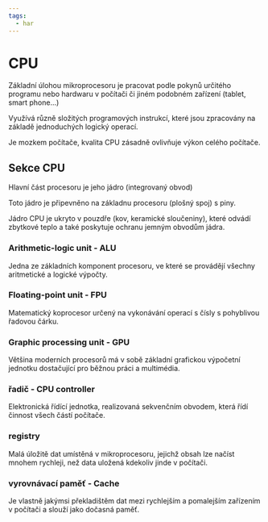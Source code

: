 ```yaml
---
tags:
  - har
---
```

# CPU
Základní úlohou mikroprocesoru je pracovat podle pokynů určitého programu nebo hardwaru v počítači či jiném podobném zařízení (tablet, smart phone...)

Využívá různě složitých programových instrukcí, které jsou zpracovány na základě jednoduchých logický operací.

Je mozkem počítače, kvalita CPU zásadně ovlivňuje výkon celého počítače.

## Sekce CPU
Hlavní část procesoru je jeho jádro (integrovaný obvod)

Toto jádro je připevněno na základnu procesoru (plošný spoj) s piny.

Jádro CPU je ukryto v pouzdře (kov, keramické sloučeniny), které odvádí zbytkové teplo a také poskytuje ochranu jemným obvodům jádra.

### Arithmetic-logic unit - ALU
Jedna ze základních komponent procesoru, ve které se provádějí všechny aritmetické a logické výpočty.
### Floating-point unit - FPU
Matematický koprocesor určený na vykonávání operací s čísly s pohyblivou řadovou čárku.
### Graphic processing unit - GPU
Většina moderních procesorů má v sobě základní grafickou výpočetní jednotku dostačující pro běžnou práci a multimédia.
### řadič - CPU controller
Elektronická řídící jednotka, realizovaná sekvenčním obvodem, která řídí činnost všech částí počítače.
### registry
Malá úložitě dat umístěná v mikroprocesoru, jejichž obsah lze načíst mnohem rychleji, než data uložená kdekoliv jinde v počítači.
### vyrovnávací paměť - Cache
Je vlastně jakýmsi překladištěm dat mezi rychlejším a pomalejším zařízením v počítači a slouží jako dočasná paměť.